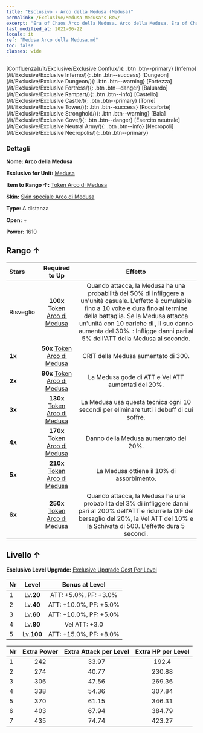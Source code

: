 ```yaml
---
title: "Esclusivo - Arco della Medusa (Medusa)"
permalink: /Exclusive/Medusa Medusa's Bow/
excerpt: "Era of Chaos Arco della Medusa. Arco della Medusa. Era of Chaos Esclusivo Arco della Medusa. Medusa Esclusivo."
last_modified_at: 2021-06-22
locale: it
ref: "Medusa Arco della Medusa.md"
toc: false
classes: wide
---
```

 [Confluenza](/it/Exclusive/Exclusive Conflux/){: .btn .btn--primary} [Inferno](/it/Exclusive/Exclusive Inferno/){: .btn .btn--success} [Dungeon](/it/Exclusive/Exclusive Dungeon/){: .btn .btn--warning} [Fortezza](/it/Exclusive/Exclusive Fortress/){: .btn .btn--danger} [Baluardo](/it/Exclusive/Exclusive Rampart/){: .btn .btn--info} [Castello](/it/Exclusive/Exclusive Castle/){: .btn .btn--primary} [Torre](/it/Exclusive/Exclusive Tower/){: .btn .btn--success} [Roccaforte](/it/Exclusive/Exclusive Stronghold/){: .btn .btn--warning} [Baia](/it/Exclusive/Exclusive Cove/){: .btn .btn--danger} [Esercito neutrale](/it/Exclusive/Exclusive Neutral Army/){: .btn .btn--info} [Necropoli](/it/Exclusive/Exclusive Necropolis/){: .btn .btn--primary} 

### Dettagli
 **Nome: Arco della Medusa** 

 **Esclusivo for Unit:** [Medusa](/it/units/Medusa/) 

 **Item to Rango ↑:** [Token Arco di Medusa](/ItemsIT/con_991/)

 **Skin:** [Skin speciale Arco di Medusa](/ItemsIT/con_659/)

 **Type:** A distanza

 **Open:** +

 **Power:** 1610

## Rango ↑

  |     Stars    |  Required to Up | Effetto |
  |:-------------|:---------------:|:---------------:|
  |  Risveglio  | **100x** [Token Arco di Medusa](/ItemsIT/con_991/) | Quando attacca, la Medusa ha una probabilità del 50% di infliggere <Veleno di serpente> a un'unità casuale. L'effetto è cumulabile fino a 10 volte e dura fino al termine della battaglia. Se la Medusa attacca un'unità con 10 cariche di <Veleno di serpente>, il suo danno aumenta del 30%. <Veleno di serpente>: Infligge danni pari al 5% dell'ATT della Medusa al secondo. |
  | **1x** <i class="fas fa-star"/> | **50x** [Token Arco di Medusa](/ItemsIT/con_991/) | CRIT della Medusa aumentato di 300. |
  | **2x** <i class="fas fa-star"/> | **90x** [Token Arco di Medusa](/ItemsIT/con_991/) | La Medusa gode di ATT e Vel ATT aumentati del 20%. |
  | **3x** <i class="fas fa-star"/> | **130x** [Token Arco di Medusa](/ItemsIT/con_991/) | <Muta> La Medusa usa questa tecnica ogni 10 secondi per eliminare tutti i debuff di cui soffre. |
  | **4x** <i class="fas fa-star"/> | **170x** [Token Arco di Medusa](/ItemsIT/con_991/) | Danno della Medusa aumentato del 20%. |
  | **5x** <i class="fas fa-star"/> | **210x** [Token Arco di Medusa](/ItemsIT/con_991/) | La Medusa ottiene il 10% di assorbimento. |
  | **6x** <i class="fas fa-star"/> | **250x** [Token Arco di Medusa](/ItemsIT/con_991/) | <Sigillo di sangue> Quando attacca, la Medusa ha una probabilità del 3% di infliggere danni pari al 200% dell'ATT e ridurre la DIF del bersaglio del 20%, la Vel ATT del 10% e la Schivata di 500. L'effetto dura 5 secondi. |


## Livello ↑
 **Esclusivo Level Upgrade:** [Exclusive Upgrade Cost Per Level](/Exclusive/ExclusiveUpgradeCostPerLevel/)

  |  Nr  |   Level  | Bonus at Level |
  |:-----|:--------:|:--------------:|
  | 1 | Lv.**20** | ATT: +5.0%, PF: +3.0% |
  | 2 | Lv.**40** | ATT: +10.0%, PF: +5.0% |
  | 3 | Lv.**60** | ATT: +10.0%, PF: +5.0% |
  | 4 | Lv.**80** | Vel ATT: +3.0 |
  | 5 | Lv.**100** | ATT: +15.0%, PF: +8.0% |


  |  Nr  |  Extra Power | Extra Attack per Level | Extra HP per Level |
  |:-----|:--------:|:--------:|:--------:|
  | 1 | 242 | 33.97 | 192.4 |
  | 2 | 274 | 40.77 | 230.88 |
  | 3 | 306 | 47.56 | 269.36 |
  | 4 | 338 | 54.36 | 307.84 |
  | 5 | 370 | 61.15 | 346.31 |
  | 6 | 403 | 67.94 | 384.79 |
  | 7 | 435 | 74.74 | 423.27 |


